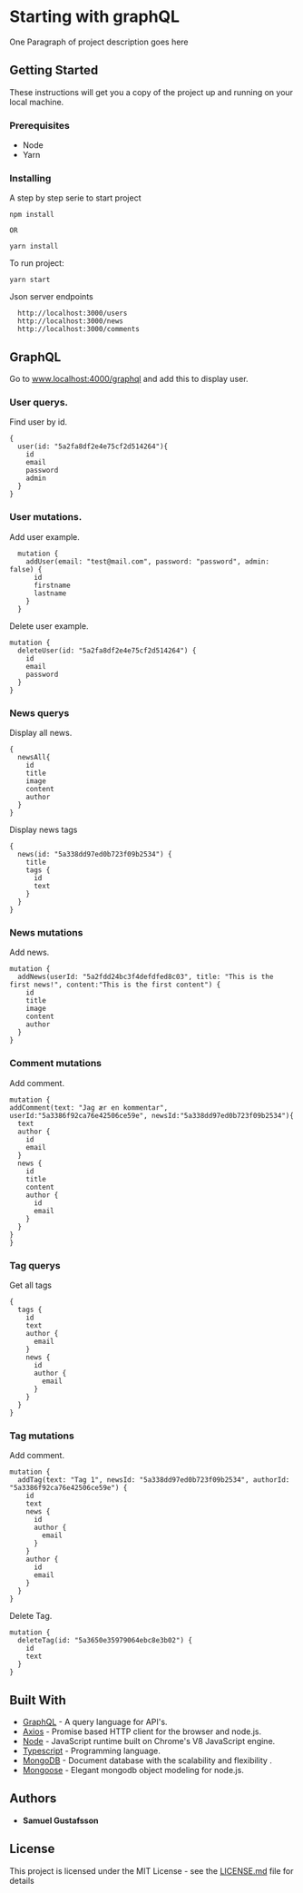 # Starting with graphQL

One Paragraph of project description goes here

## Getting Started

These instructions will get you a copy of the project up and running on your
local machine.

### Prerequisites

* Node
* Yarn

### Installing

A step by step serie to start project

```
npm install

OR

yarn install
```

To run project:

```
yarn start
```

Json server endpoints

```
  http://localhost:3000/users
  http://localhost:3000/news
  http://localhost:3000/comments
```

## GraphQL

Go to www.localhost:4000/graphql and add this to display user.

### User querys.

Find user by id.

```
{
  user(id: "5a2fa8df2e4e75cf2d514264"){
    id
    email
    password
    admin
  }
}
```

### User mutations.

Add user example.

```
  mutation {
    addUser(email: "test@mail.com", password: "password", admin: false) {
      id
      firstname
      lastname
    }
  }
```

Delete user example.

```
mutation {
  deleteUser(id: "5a2fa8df2e4e75cf2d514264") {
    id
    email
    password
  }
}
```

### News querys

Display all news.

```
{
  newsAll{
    id
    title
    image
    content
    author
  }
}
```

Display news tags

```
{
  news(id: "5a338dd97ed0b723f09b2534") {
    title
    tags {
      id
      text
    }
  }
}
```

### News mutations

Add news.

```
mutation {
  addNews(userId: "5a2fdd24bc3f4defdfed8c03", title: "This is the first news!", content:"This is the first content") {
    id
    title
    image
    content
    author
  }
}
```

### Comment mutations

Add comment.

```
mutation {
addComment(text: "Jag ær en kommentar", userId:"5a3386f92ca76e42506ce59e", newsId:"5a338dd97ed0b723f09b2534"){
  text
  author {
    id
    email
  }
  news {
    id
    title
    content
    author {
      id
      email
    }
  }
}
}
```

### Tag querys

Get all tags

```
{
  tags {
    id
    text
    author {
      email
    }
    news {
      id
      author {
        email
      }
    }
  }
}
```

### Tag mutations

Add comment.

```
mutation {
  addTag(text: "Tag 1", newsId: "5a338dd97ed0b723f09b2534", authorId: "5a3386f92ca76e42506ce59e") {
    id
    text
    news {
      id
      author {
        email
      }
    }
    author {
      id
      email
    }
  }
}
```

Delete Tag.

```
mutation {
  deleteTag(id: "5a3650e35979064ebc8e3b02") {
    id
    text
  }
}
```

## Built With

* [GraphQL](http://graphql.org/) - A query language for API's.
* [Axios](https://github.com/axios/axios) - Promise based HTTP client for the
  browser and node.js.
* [Node](https://nodejs.org/en/) - JavaScript runtime built on Chrome's V8
  JavaScript engine.
* [Typescript](https://www.typescriptlang.org/) - Programming language.
* [MongoDB](https://www.mongodb.com/) - Document database with the scalability and flexibility .
* [Mongoose](http://mongoosejs.com/) - Elegant mongodb object modeling for node.js.

## Authors

* **Samuel Gustafsson**

## License

This project is licensed under the MIT License - see the
[LICENSE.md](LICENSE.md) file for details
